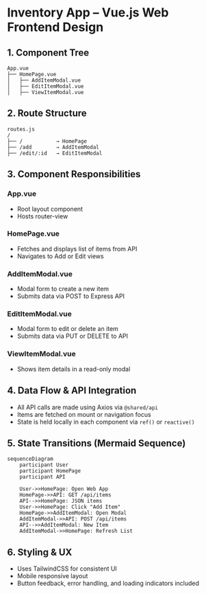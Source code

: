 
# Inventory App – Vue.js Web Frontend Design

## 1. Component Tree

```plaintext
App.vue
├── HomePage.vue
│   ├── AddItemModal.vue
│   ├── EditItemModal.vue
│   ├── ViewItemModal.vue
```

## 2. Route Structure

```plaintext
routes.js
/
├── /           → HomePage
├── /add        → AddItemModal
├── /edit/:id   → EditItemModal
```

## 3. Component Responsibilities

### App.vue
- Root layout component
- Hosts router-view

### HomePage.vue
- Fetches and displays list of items from API
- Navigates to Add or Edit views

### AddItemModal.vue
- Modal form to create a new item
- Submits data via POST to Express API

### EditItemModal.vue
- Modal form to edit or delete an item
- Submits data via PUT or DELETE to API

### ViewItemModal.vue
- Shows item details in a read-only modal

## 4. Data Flow & API Integration

- All API calls are made using Axios via `@shared/api`
- Items are fetched on mount or navigation focus
- State is held locally in each component via `ref()` or `reactive()`

## 5. State Transitions (Mermaid Sequence)

```mermaid
sequenceDiagram
    participant User
    participant HomePage
    participant API

    User->>HomePage: Open Web App
    HomePage->>API: GET /api/items
    API-->>HomePage: JSON items
    User->>HomePage: Click "Add Item"
    HomePage->>AddItemModal: Open Modal
    AddItemModal->>API: POST /api/items
    API-->>AddItemModal: New Item
    AddItemModal->>HomePage: Refresh List
```

## 6. Styling & UX

- Uses TailwindCSS for consistent UI
- Mobile responsive layout
- Button feedback, error handling, and loading indicators included
